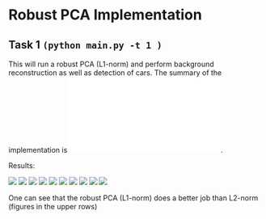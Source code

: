 # Robust PCA Implementation

## Task 1 `(python main.py -t 1 )`
This will run a robust PCA (L1-norm) and perform background reconstruction as well as detection of cars.
The summary of the implementation is ![here](./doc/pca.pdf).

Results:

![](./figs/highway_000.png)
![](./figs/highway_001.png)
![](./figs/highway_002.png)
![](./figs/highway_003.png)
![](./figs/highway_004.png)
![](./figs/highway_005.png)
![](./figs/highway_006.png)
![](./figs/highway_007.png)
![](./figs/highway_008.png)
![](./figs/highway_009.png)

One can see that the robust PCA (L1-norm) does a better job than L2-norm (figures in the upper rows)
